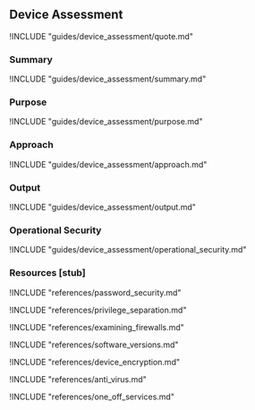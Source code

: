 ## Device Assessment

!INCLUDE "guides/device_assessment/quote.md"

### Summary

!INCLUDE "guides/device_assessment/summary.md"

### Purpose

!INCLUDE "guides/device_assessment/purpose.md"

### Approach

!INCLUDE "guides/device_assessment/approach.md"

### Output

!INCLUDE "guides/device_assessment/output.md"

### Operational Security

!INCLUDE "guides/device_assessment/operational_security.md"

### Resources [stub]

!INCLUDE "references/password_security.md"

!INCLUDE "references/privilege_separation.md"

!INCLUDE "references/examining_firewalls.md"

!INCLUDE "references/software_versions.md"

!INCLUDE "references/device_encryption.md"

!INCLUDE "references/anti_virus.md"

!INCLUDE "references/one_off_services.md"
